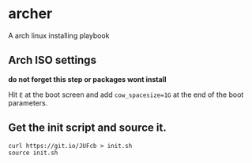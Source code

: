 # archer
A arch linux installing playbook

## Arch ISO settings
**do not forget this step or packages wont install**

Hit `E` at the boot screen and add `cow_spacesize=1G` at the end of the boot parameters.

## Get the init script and source it.
```
curl https://git.io/JUFcb > init.sh
source init.sh
```

